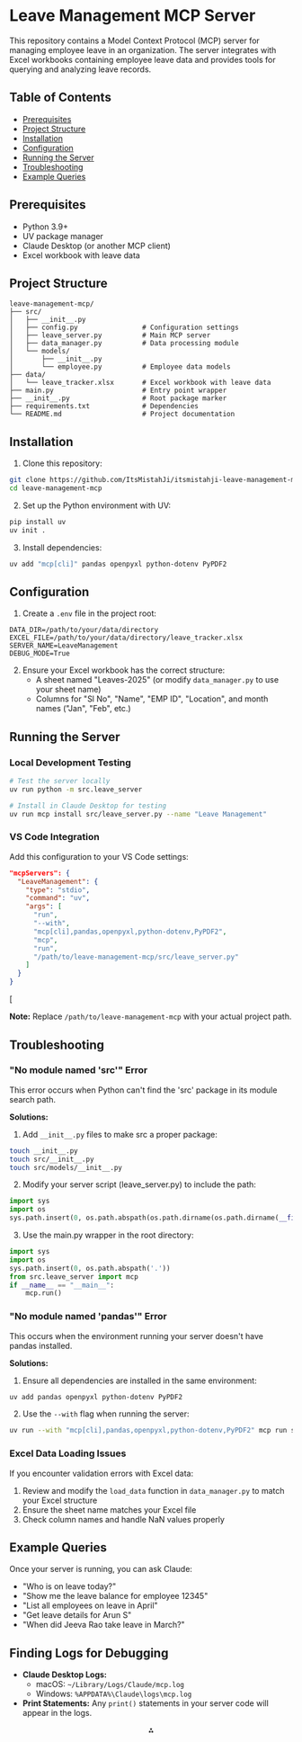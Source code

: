 # Leave Management MCP Server

This repository contains a Model Context Protocol (MCP) server for managing employee leave in an organization. The server integrates with Excel workbooks containing employee leave data and provides tools for querying and analyzing leave records.

## Table of Contents

- [Prerequisites](#prerequisites)
- [Project Structure](#project-structure)
- [Installation](#installation)
- [Configuration](#configuration)
- [Running the Server](#running-the-server)
- [Troubleshooting](#troubleshooting)
- [Example Queries](#example-queries)


## Prerequisites

- Python 3.9+
- UV package manager
- Claude Desktop (or another MCP client)
- Excel workbook with leave data


## Project Structure

```
leave-management-mcp/
├── src/
│   ├── __init__.py
│   ├── config.py                # Configuration settings
│   ├── leave_server.py          # Main MCP server
│   ├── data_manager.py          # Data processing module
│   └── models/
│       ├── __init__.py
│       └── employee.py          # Employee data models
├── data/
│   └── leave_tracker.xlsx       # Excel workbook with leave data
├── main.py                      # Entry point wrapper
├── __init__.py                  # Root package marker
├── requirements.txt             # Dependencies
└── README.md                    # Project documentation
```


## Installation

1. Clone this repository:

```bash
git clone https://github.com/ItsMistahJi/itsmistahji-leave-management-mcp.git
cd leave-management-mcp
```

2. Set up the Python environment with UV:

```bash
pip install uv
uv init .
```

3. Install dependencies:

```bash
uv add "mcp[cli]" pandas openpyxl python-dotenv PyPDF2
```


## Configuration

1. Create a `.env` file in the project root:

```
DATA_DIR=/path/to/your/data/directory
EXCEL_FILE=/path/to/your/data/directory/leave_tracker.xlsx
SERVER_NAME=LeaveManagement
DEBUG_MODE=True
```

2. Ensure your Excel workbook has the correct structure:
    - A sheet named "Leaves-2025" (or modify `data_manager.py` to use your sheet name)
    - Columns for "Sl No", "Name", "EMP ID", "Location", and month names ("Jan", "Feb", etc.)

## Running the Server

### Local Development Testing

```bash
# Test the server locally
uv run python -m src.leave_server

# Install in Claude Desktop for testing
uv run mcp install src/leave_server.py --name "Leave Management"
```


### VS Code Integration

Add this configuration to your VS Code settings:

```json
"mcpServers": {
  "LeaveManagement": {
    "type": "stdio",
    "command": "uv",
    "args": [
      "run",
      "--with",
      "mcp[cli],pandas,openpyxl,python-dotenv,PyPDF2",
      "mcp",
      "run",
      "/path/to/leave-management-mcp/src/leave_server.py"
    ]
  }
}
```

[

**Note:** Replace `/path/to/leave-management-mcp` with your actual project path.

## Troubleshooting

### "No module named 'src'" Error

This error occurs when Python can't find the 'src' package in its module search path.

**Solutions:**

1. Add `__init__.py` files to make src a proper package:

```bash
touch __init__.py
touch src/__init__.py
touch src/models/__init__.py
```

2. Modify your server script (leave_server.py) to include the path:

```python
import sys
import os
sys.path.insert(0, os.path.abspath(os.path.dirname(os.path.dirname(__file__))))
```

3. Use the main.py wrapper in the root directory:

```python
import sys
import os
sys.path.insert(0, os.path.abspath('.'))
from src.leave_server import mcp
if __name__ == "__main__":
    mcp.run()
```


### "No module named 'pandas'" Error

This occurs when the environment running your server doesn't have pandas installed.

**Solutions:**

1. Ensure all dependencies are installed in the same environment:

```bash
uv add pandas openpyxl python-dotenv PyPDF2
```

2. Use the `--with` flag when running the server:

```bash
uv run --with "mcp[cli],pandas,openpyxl,python-dotenv,PyPDF2" mcp run src/leave_server.py
```


### Excel Data Loading Issues

If you encounter validation errors with Excel data:

1. Review and modify the `load_data` function in `data_manager.py` to match your Excel structure
2. Ensure the sheet name matches your Excel file
3. Check column names and handle NaN values properly

## Example Queries

Once your server is running, you can ask Claude:

- "Who is on leave today?"
- "Show me the leave balance for employee 12345"
- "List all employees on leave in April"
- "Get leave details for Arun S"
- "When did Jeeva Rao take leave in March?"


## Finding Logs for Debugging

- **Claude Desktop Logs:**
    - macOS: `~/Library/Logs/Claude/mcp.log`
    - Windows: `%APPDATA%\Claude\logs\mcp.log`
- **Print Statements:** Any `print()` statements in your server code will appear in the logs.

<div style="text-align: center">⁂</div>

[^1]: https://pplx-res.cloudinary.com/image/upload/v1745853684/user_uploads/YsPURfUCkpJOGgc/image.jpg

